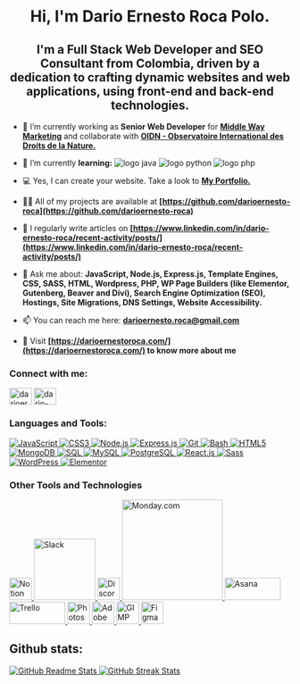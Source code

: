 <h1 align="center">Hi, I'm Dario Ernesto Roca Polo.</h1>
<h2 align="center">I'm a Full Stack Web Developer and SEO Consultant from Colombia, driven by a dedication to crafting dynamic websites and web applications, using front-end and back-end technologies.</h2>

- 🔭 I’m currently working as **Senior Web Developer** for **<a href="https://middlewaymarketing.com/our-agency/" target="_blank">Middle Way Marketing</a>** and collaborate with **<a href="https://observatoirenature.org/observatorio/notre-equipe/#dario-ernesto-roca" target="_blank">OIDN - Observatoire International des Droits de la Nature.</a>**

- 🌱 I’m currently **learning:**  <img alt="logo java" src="https://img.shields.io/badge/Java-ED8B00?style=for-the-badge&logo=java&logoColor=white"> <img alt="logo python" src="https://img.shields.io/badge/python-3670A0?style=for-the-badge&logo=python&logoColor=ffdd54"> <img  alt="logo php" src="https://img.shields.io/badge/PHP-777BB4?style=for-the-badge&logo=php&logoColor=white">

- 💻 Yes, I can create your website. Take a look to **<a href="https://rocadev.net/" target="_blank">My Portfolio.</a>**

- 👨‍💻 All of my projects are available at **[https://github.com/darioernesto-roca](https://github.com/darioernesto-roca)**

- 📝 I regularly write articles on **[https://www.linkedin.com/in/dario-ernesto-roca/recent-activity/posts/](https://www.linkedin.com/in/dario-ernesto-roca/recent-activity/posts/)**

- 💬 Ask me about: **JavaScript, Node.js, Express.js, Template Engines, CSS, SASS, HTML, Wordpress, PHP, WP Page Builders (like Elementor, Gutenberg, Beaver and Divi), Search Engine Optimization (SEO), Hostings, Site Migrations, DNS Settings, Website Accessibility.**

- 📫 You can reach me here: **darioernesto.roca@gmail.com**

- 🏡 Visit **[https://darioernestoroca.com/](https://darioernestoroca.com/) to know more about me**

<h3 align="left">Connect with me:</h3>
<p align="left">
<a href="https://twitter.com/darioernestoro1" target="blank"><img align="center" src="https://raw.githubusercontent.com/rahuldkjain/github-profile-readme-generator/master/src/images/icons/Social/twitter.svg" alt="darioernestoro1" height="30" width="40" /></a>
<a href="https://linkedin.com/in/dario-ernesto-roca" target="blank"><img align="center" src="https://raw.githubusercontent.com/rahuldkjain/github-profile-readme-generator/master/src/images/icons/Social/linked-in-alt.svg" alt="dario-ernesto-roca" height="30" width="40" /></a>
</p>

<h3 align="left">Languages and Tools:</h3>
<p align="left">

<a href="https://developer.mozilla.org/en-US/docs/Web/JavaScript" target="_blank" rel="noreferrer" title="JavaScript">
    <img src="https://img.shields.io/badge/JavaScript-F7DF1E?style=for-the-badge&logo=javascript&logoColor=black" alt="JavaScript"/>
</a>
<a href="https://www.w3schools.com/css/" target="_blank" rel="noreferrer" title="CSS3">
    <img src="https://img.shields.io/badge/CSS3-1572B6?style=for-the-badge&logo=css3&logoColor=white" alt="CSS3"/>
</a>
<a href="https://nodejs.org" target="_blank" rel="noreferrer" title="Node.js">
    <img src="https://img.shields.io/badge/Node.js-339933?style=for-the-badge&logo=node.js&logoColor=white" alt="Node.js"/>
</a>
<a href="https://expressjs.com" target="_blank" rel="noreferrer" title="Express.js">
    <img src="https://img.shields.io/badge/Express.js-000000?style=for-the-badge&logo=express&logoColor=white" alt="Express.js"/>
</a>
<a href="https://git-scm.com/" target="_blank" rel="noreferrer" title="Git">
    <img src="https://img.shields.io/badge/Git-F05032?style=for-the-badge&logo=git&logoColor=white" alt="Git"/>
</a>
<a href="https://www.gnu.org/software/bash/" target="_blank" rel="noreferrer" title="Bash">
    <img src="https://img.shields.io/badge/Bash-4EAA25?style=for-the-badge&logo=gnu-bash&logoColor=white" alt="Bash"/>
</a>
<a href="https://www.w3.org/html/" target="_blank" rel="noreferrer" title="HTML5">
    <img src="https://img.shields.io/badge/HTML5-E34F26?style=for-the-badge&logo=html5&logoColor=white" alt="HTML5"/>
</a>
<a href="https://www.mongodb.com/" target="_blank" rel="noreferrer" title="MongoDB">
    <img src="https://img.shields.io/badge/MongoDB-47A248?style=for-the-badge&logo=mongodb&logoColor=white" alt="MongoDB"/>
</a>
<a href="https://www.w3schools.com/sql/" target="_blank" rel="noreferrer" title="SQL">
    <img src="https://img.shields.io/badge/SQL-003B57?style=for-the-badge&logo=sqlite&logoColor=white" alt="SQL"/>
</a>
<a href="https://www.mysql.com/" target="_blank" rel="noreferrer" title="MySQL">
    <img src="https://img.shields.io/badge/MySQL-4479A1?style=for-the-badge&logo=mysql&logoColor=white" alt="MySQL"/>
</a>
<a href="https://www.postgresql.org/" target="_blank" rel="noreferrer" title="PostgreSQL">
    <img src="https://img.shields.io/badge/PostgreSQL-336791?style=for-the-badge&logo=postgresql&logoColor=white" alt="PostgreSQL"/>
</a>
<a href="https://reactjs.org/" target="_blank" rel="noreferrer" title="React.js">
    <img src="https://img.shields.io/badge/React-61DAFB?style=for-the-badge&logo=react&logoColor=black" alt="React.js"/>
</a>
<a href="https://sass-lang.com" target="_blank" rel="noreferrer" title="Sass">
    <img src="https://img.shields.io/badge/Sass-CC6699?style=for-the-badge&logo=sass&logoColor=white" alt="Sass"/>
</a>
<a href="https://wordpress.org/" target="_blank" rel="noreferrer" title="WordPress">
    <img src="https://img.shields.io/badge/WordPress-21759B?style=for-the-badge&logo=wordpress&logoColor=white" alt="WordPress"/>
</a>
<a href="https://elementor.com/" target="_blank" rel="noreferrer" title="Elementor">
    <img src="https://img.shields.io/badge/Elementor-9146FF?style=for-the-badge&logo=elementor&logoColor=white" alt="Elementor"/>
</a>
</p>


<h3> Other Tools and Technologies </h3>
<span>

<a href="https://www.notion.so/" target="_blank" rel="noreferrer" title="Notion">
    <img src="https://upload.wikimedia.org/wikipedia/commons/e/e9/Notion-logo.svg" alt="Notion" width="40" height="40"/>
</a>
<a href="https://slack.com/" target="_blank" rel="noreferrer" title="Slack">
    <img src="https://upload.wikimedia.org/wikipedia/commons/b/b9/Slack_Technologies_Logo.svg" alt="Slack" width="110"/>
</a>
<a href="https://discord.com/" target="_blank" rel="noreferrer" title="Discord">
    <img src="https://cdn.prod.website-files.com/6257adef93867e50d84d30e2/636e0a69f118df70ad7828d4_icon_clyde_blurple_RGB.svg" alt="Discord" width="40" height="40"/>
</a>
<a href="https://monday.com/" target="_blank" rel="noreferrer" title="Monday.com">
    <img src="https://monday.com/p/wp-content/uploads/2024/03/Black-logo.png" alt="Monday.com" width="180"/>
</a>
<a href="https://asana.com/" target="_blank" rel="noreferrer" title="Asana">
    <img src="https://upload.wikimedia.org/wikipedia/commons/3/3b/Asana_logo.svg" alt="Asana" width="100" height="40"/>
</a>
<a href="https://trello.com/" target="_blank" rel="noreferrer" title="Trello">
    <img src="https://upload.wikimedia.org/wikipedia/commons/7/7a/Trello-logo-blue.svg" alt="Trello" width="100" height="40"/>
</a>
<a href="https://www.adobe.com/products/photoshop.html" target="_blank" rel="noreferrer" title="Photoshop">
    <img src="https://upload.wikimedia.org/wikipedia/commons/a/af/Adobe_Photoshop_CC_icon.svg" alt="Photoshop" width="40" height="40"/>
</a>
<a href="https://www.adobe.com/products/xd.html" target="_blank" rel="noreferrer" title="Adobe XD">
    <img src="https://upload.wikimedia.org/wikipedia/commons/c/c2/Adobe_XD_CC_icon.svg" alt="Adobe XD" width="40" height="40"/>
</a>
<a href="https://www.gimp.org/" target="_blank" rel="noreferrer" title="GIMP">
    <img src="https://upload.wikimedia.org/wikipedia/commons/4/45/The_GIMP_icon_-_gnome.svg" alt="GIMP" width="40" height="40"/>
</a>
<a href="https://www.figma.com/" target="_blank" rel="noreferrer" title="Figma">
    <img src="https://upload.wikimedia.org/wikipedia/commons/3/33/Figma-logo.svg" alt="Figma" width="40" height="40"/>
</a>


<h2>Github stats:</h2>

<div>
  <a href="https://github.com/darioernesto-roca">
    <img src="https://github-readme-stats.vercel.app/api?username=darioernesto-roca&show_icons=true&theme=tokyonight&hide_border=true&locale=en" alt="GitHub Readme Stats">
  </a>
  <a href="https://git.io/streak-stats">
    <img src="https://github-readme-streak-stats.herokuapp.com?user=darioernesto-roca&theme=tokyonight" alt="GitHub Streak Stats">
  </a>
</div>
